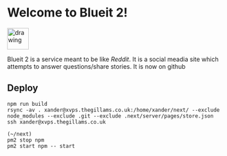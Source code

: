 # Welcome to Blueit 2!

<img src="public/favicon.ico" alt="drawing" width="50" height="50"/>

Blueit 2 is a service meant to be like _Reddit_.
It is a social meadia site which attempts to answer questions/share stories.
It is now on github

## Deploy

```
npm run build
rsync -av . xander@xvps.thegillams.co.uk:/home/xander/next/ --exclude node_modules --exclude .git --exclude .next/server/pages/store.json
ssh xander@xvps.thegillams.co.uk
```

```
(~/next)
pm2 stop npm
pm2 start npm -- start
```
